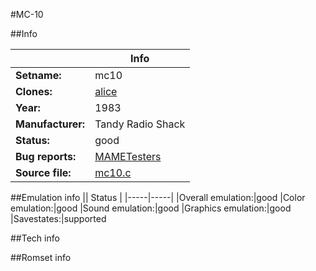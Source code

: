 #MC-10

##Info

||Info|
|-----|-----|
|**Setname:**|mc10
|**Clones:**|[alice](alice.md)
|**Year:**|1983
|**Manufacturer:**|Tandy Radio Shack
|**Status:**|good
|**Bug reports:**|[MAMETesters](http://mametesters.org/view_all_set.php?type=1&temporary=y&search=mc10.c)
|**Source file:**|[mc10.c](https://github.com/mamedev/mame/blob/master/src/mess/drivers/mc10.c)

##Emulation info
|| Status |
|-----|-----|
|Overall emulation:|good
|Color emulation:|good
|Sound emulation:|good
|Graphics emulation:|good
|Savestates:|supported

##Tech info

##Romset info

<!--- START OF EDITED COMMENT DO NOT TOUCH TEXT ABOVE-->
